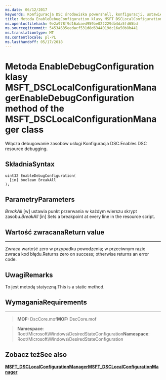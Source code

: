 ```yaml
---
ms.date: 06/12/2017
keywords: Konfiguracja DSC środowiska powershell, konfiguracji, ustawienia
title: Metoda EnableDebugConfiguration klasy MSFT_DSCLocalConfigurationManager
ms.openlocfilehash: 9e2a978f9d16abaed959be022229db4da5fd65bd
ms.sourcegitcommit: 54534635eedacf531d8d6344019dc16a50b8b441
ms.translationtype: MT
ms.contentlocale: pl-PL
ms.lasthandoff: 05/17/2018
---
```

# <a name="enabledebugconfiguration-method-of-the-msftdsclocalconfigurationmanager-class"></a><span data-ttu-id="7573e-103">Metoda EnableDebugConfiguration klasy MSFT_DSCLocalConfigurationManager</span><span class="sxs-lookup"><span data-stu-id="7573e-103">EnableDebugConfiguration method of the MSFT_DSCLocalConfigurationManager class</span></span>

<span data-ttu-id="7573e-104">Włącza debugowanie zasobów usługi Konfiguracja DSC.</span><span class="sxs-lookup"><span data-stu-id="7573e-104">Enables DSC resource debugging.</span></span>

<a name="syntax"></a><span data-ttu-id="7573e-105">Składnia</span><span class="sxs-lookup"><span data-stu-id="7573e-105">Syntax</span></span>
------

```mof
uint32 EnableDebugConfiguration(
  [in] boolean BreakAll
);
```

<a name="parameters"></a><span data-ttu-id="7573e-106">Parametry</span><span class="sxs-lookup"><span data-stu-id="7573e-106">Parameters</span></span>
----------

<span data-ttu-id="7573e-107">*BreakAll* \[w\] ustawia punkt przerwania w każdym wierszu skrypt zasobu.</span><span class="sxs-lookup"><span data-stu-id="7573e-107">*BreakAll* \[in\] Sets a breakpoint at every line in the resource script.</span></span>

## <a name="return-value"></a><span data-ttu-id="7573e-108">Wartość zwracana</span><span class="sxs-lookup"><span data-stu-id="7573e-108">Return value</span></span>
------------

<span data-ttu-id="7573e-109">Zwraca wartość zero w przypadku powodzenia; w przeciwnym razie zwraca kod błędu.</span><span class="sxs-lookup"><span data-stu-id="7573e-109">Returns zero on success; otherwise returns an error code.</span></span>

## <a name="remarks"></a><span data-ttu-id="7573e-110">Uwagi</span><span class="sxs-lookup"><span data-stu-id="7573e-110">Remarks</span></span>

<span data-ttu-id="7573e-111">To jest metodą statyczną.</span><span class="sxs-lookup"><span data-stu-id="7573e-111">This is a static method.</span></span>

## <a name="requirements"></a><span data-ttu-id="7573e-112">Wymagania</span><span class="sxs-lookup"><span data-stu-id="7573e-112">Requirements</span></span>
------------
><span data-ttu-id="7573e-113">**MOF:** DscCore.mof</span><span class="sxs-lookup"><span data-stu-id="7573e-113">**MOF:** DscCore.mof</span></span>

><span data-ttu-id="7573e-114">**Namespace**: Root\Microsoft\Windows\DesiredStateConfiguration</span><span class="sxs-lookup"><span data-stu-id="7573e-114">**Namespace**: Root\Microsoft\Windows\DesiredStateConfiguration</span></span>


## <a name="see-also"></a><span data-ttu-id="7573e-115">Zobacz też</span><span class="sxs-lookup"><span data-stu-id="7573e-115">See also</span></span>


[<span data-ttu-id="7573e-116">**MSFT_DSCLocalConfigurationManager**</span><span class="sxs-lookup"><span data-stu-id="7573e-116">**MSFT_DSCLocalConfigurationManager**</span></span>](msft-dsclocalconfigurationmanager.md)